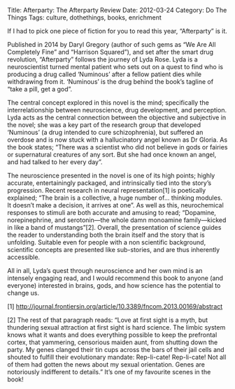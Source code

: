 Title: Afterparty: The Afterparty Review
Date: 2012-03-24
Category: Do The Things
Tags: culture, dothethings, books, enrichment

If I had to pick one piece of fiction for you to read this year, “Afterparty” is it.


Published in 2014 by Daryl Gregory (author of such gems as “We Are All Completely Fine” and “Harrison Squared”), and set after the smart drug revolution, “Afterparty” follows the journey of Lyda Rose. Lyda is a neuroscientist turned mental patient who sets out on a quest to find who is producing a drug called ‘Numinous’ after a fellow patient dies while withdrawing from it. ‘Numinous’ is the drug behind the book’s tagline of “take a pill, get a god”.

The central concept explored in this novel is the mind; specifically the interrelationship between neuroscience, drug development, and perception. Lyda acts as the central connection between the objective and subjective in the novel; she was a key part of the research group that developed ‘Numinous’ (a drug intended to cure schizophrenia), but suffered an overdose and is now stuck with a hallucinatory angel known as Dr Gloria. As the book states; “There was a scientist who did not believe in gods or fairies or supernatural creatures of any sort. But she had once known an angel, and had talked to her every day”.

The neuroscience presented in the novel is one of its high points; highly accurate, entertainingly packaged, and intrinsically tied into the story’s progression. Recent research in neural representation[1] is poetically explained; “The brain is a collective, a huge number of... thinking modules. It doesn’t make a decision, it arrives at one”. As well as this, neurochemical responses to stimuli are both accurate and amusing to read; “Dopamine, norepinephrine, and serotonin—the whole damn monoamine family—kicked in like a band of mustangs”[2]. Overall, the presentation of science guides the reader to understanding both the brain itself and the story that is unfolding. Suitable even for people with a non scientific background, scientific concepts are presented like sub-stories, and are thus inherently accessible. 

All in all, Lyda’s quest through neuroscience and her own mind is an intensely engaging read, and I would recommend this book to anyone (and everyone) interested in brains, gods, and how science has the potential to change us.


[1] http://journal.frontiersin.org/article/10.3389/fncom.2013.00169/abstract 

[2] The rest of that paragraph reads: “Love at first sight is a myth, but thundering sexual attraction at first sight is hard science. The limbic system knows what it wants and does everything possible to keep the prefrontal cortex, that yammering, censorious maiden aunt, from shutting down the party. My genes clanged their tin cups across the bars of their jail cells and shouted to fulfill their evolutionary mandate: Rep-li-cate! Rep-li-cate! Not all of them had gotten the news about my sexual orientation. Genes are notoriously indifferent to details.” It’s one of my favourite scenes in the book!
